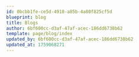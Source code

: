 ```yaml
---
id: 0bcbb1fe-ce5d-4910-a85b-4a80f825cf5d
blueprint: blog
title: Blogs
author: 6bf600cc-d3af-47af-acec-186dd6738b62
template: page/blog/index
updated_by: 6bf600cc-d3af-47af-acec-186dd6738b62
updated_at: 1759068271
---
```

